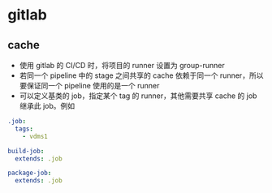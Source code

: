 # gitlab

## cache

- 使用 gitlab 的 CI/CD 时，将项目的 runner 设置为 group-runner
- 若同一个 pipeline 中的 stage 之间共享的 cache 依赖于同一个 runner，所以要保证同一个 pipeline 使用的是一个 runner
- 可以定义基类的 job，指定某个 tag  的 runner，其他需要共享 cache 的 job 继承此 job。例如

```yaml
.job:
  tags:
    - vdms1

build-job:
  extends: .job

package-job:
  extends: .job
```